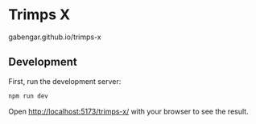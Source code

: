 # Trimps X

gabengar.github.io/trimps-x

## Development

First, run the development server:

```sh
npm run dev
```

Open [http://localhost:5173/trimps-x/](http://localhost:5173/trimps-x/) with your browser to see the result.
